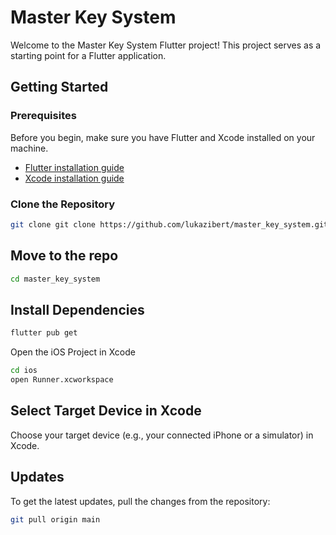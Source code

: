 # Master Key System

Welcome to the Master Key System Flutter project! This project serves as a starting point for a Flutter application.

## Getting Started

### Prerequisites

Before you begin, make sure you have Flutter and Xcode installed on your machine.

- [Flutter installation guide](https://flutter.dev/docs/get-started/install)
- [Xcode installation guide](https://developer.apple.com/xcode/)

### Clone the Repository

```bash
git clone git clone https://github.com/lukazibert/master_key_system.git
````
## Move to the repo

````bash
cd master_key_system
````

## Install Dependencies

````bash
flutter pub get
````

Open the iOS Project in Xcode

````bash
cd ios
open Runner.xcworkspace
````

## Select Target Device in Xcode
Choose your target device (e.g., your connected iPhone or a simulator) in Xcode.

## Updates

To get the latest updates, pull the changes from the repository:

````bash
git pull origin main
````
